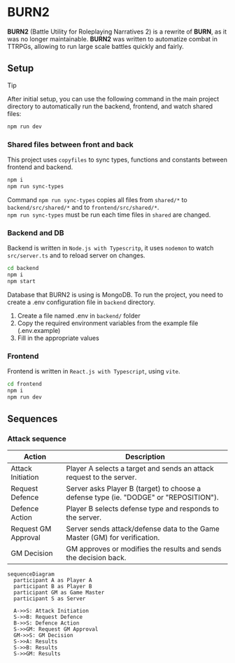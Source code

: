 # BURN2

**BURN2** (Battle Utility for Roleplaying Narratives 2) is a rewrite of **BURN**, as it was no longer maintainable. **BURN2** was written to automatize combat in TTRPGs, allowing to run large scale battles quickly and fairly.

## Setup

> [!TIP]
> After initial setup, you can use the following command in the main project directory to automatically run the backend, frontend, and watch shared files:
>
> ```bash
> npm run dev
> ```

### Shared files between front and back

This project uses `copyfiles` to sync types, functions and constants between frontend and backend.

```bash
npm i
npm run sync-types
```

Command `npm run sync-types` copies all files from `shared/*` to `backend/src/shared/*` and to `frontend/src/shared/*`.  
`npm run sync-types` must be run each time files in `shared` are changed.

### Backend and DB

Backend is written in `Node.js with Typescritp`, it uses `nodemon` to watch `src/server.ts` and to reload server on changes.

```bash
cd backend
npm i
npm start
```

Database that BURN2 is using is MongoDB. To run the project, you need to create a .env configuration file in `backend` directory.

1. Create a file named .env in `backend/` folder
2. Copy the required environment variables from the example file (.env.example)
3. Fill in the appropriate values

### Frontend

Frontend is written in `React.js with Typescript`, using `vite`.

```bash
cd frontend
npm i
npm run dev
```

## Sequences

### Attack sequence

| **Action**          | **Description**                                                                       |
| ------------------- | ------------------------------------------------------------------------------------- |
| Attack Initiation   | Player A selects a target and sends an attack request to the server.                  |
| Request Defence     | Server asks Player B (target) to choose a defense type (ie. "DODGE" or "REPOSITION"). |
| Defence Action      | Player B selects defense type and responds to the server.                             |
| Request GM Approval | Server sends attack/defense data to the Game Master (GM) for verification.            |
| GM Decision         | GM approves or modifies the results and sends the decision back.                      |

```mermaid
sequenceDiagram
  participant A as Player A
  participant B as Player B
  participant GM as Game Master
  participant S as Server

  A->>S: Attack Initiation
  S->>B: Request Defence
  B->>S: Defence Action
  S->>GM: Request GM Approval
  GM->>S: GM Decision
  S->>A: Results
  S->>B: Results
  S->>GM: Results
```
